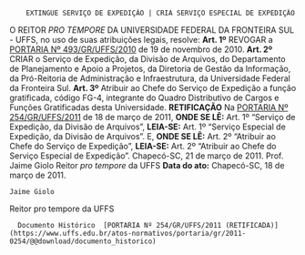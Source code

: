         EXTINGUE SERVIÇO DE EXPEDIÇÃO | CRIA SERVIÇO ESPECIAL DE EXPEDIÇÃO  

 O REITOR *PRO TEMPORE*  DA UNIVERSIDADE FEDERAL DA FRONTEIRA SUL - UFFS, no uso de suas atribuições legais, resolve:   **Art. 1º**  REVOGAR a [PORTARIA Nº 493/GR/UFFS/2010](https://www.uffs.edu.br/atos-normativos/portaria/gr/2010-0493) de 19 de novembro de 2010.   **Art. 2º**  CRIAR o Serviço de Expedição, da Divisão de Arquivos, do Departamento de Planejamento e Apoio a Projetos, da Diretoria de Gestão da Informação, da Pró-Reitoria de Administração e Infraestrutura, da Universidade Federal da Fronteira Sul.   **Art. 3º**  Atribuir ao Chefe do Serviço de Expedição a função gratificada, código FG-4, integrante do Quadro Distributivo de Cargos e Funções Gratificadas desta Universidade.   **RETIFICAÇÃO**   Na [PORTARIA Nº 254/GR/UFFS/2011](https://www.uffs.edu.br/atos-normativos/portaria/gr/2011-0254) de 18 de março de 2011,   **ONDE SE LÊ:** Art. 1º “Serviço de Expedição, da Divisão de Arquivos”,   **LEIA-SE:** Art. 1º “Serviço Especial de Expedição, da Divisão de Arquivos”. E,   **ONDE SE LÊ:** Art. 2º “Atribuir ao Chefe do Serviço de Expedição”,   **LEIA-SE:** Art. 2º “Atribuir ao Chefe do Serviço Especial de Expedição”.   Chapecó-SC, 21 de março de 2011.   Prof. Jaime Giolo Reitor *pro tempore*  da UFFS      **Data do ato:** Chapecó-SC, 18 de março de 2011.   
 

    Jaime Giolo    
 Reitor pro tempore da UFFS 

      Documento Histórico  [PORTARIA Nº 254/GR/UFFS/2011 (RETIFICADA)](https://www.uffs.edu.br/atos-normativos/portaria/gr/2011-0254/@@download/documento_historico)     
      